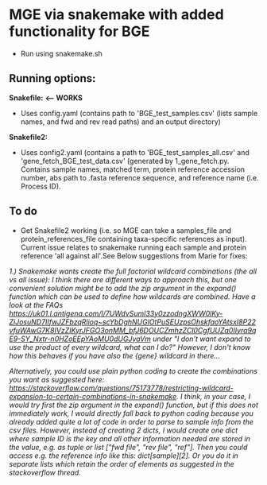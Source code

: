 # MGE via snakemake with added functionality for BGE
- Run using snakemake.sh

## Running options:
**Snakefile:** **<-- WORKS**
- Uses config.yaml (contains path to 'BGE_test_samples.csv' (lists sample names, and fwd and rev read paths) and an output directory)

**Snakefile2:** 
- Uses config2.yaml (contains a path to 'BGE_test_samples_all.csv' and 'gene_fetch_BGE_test_data.csv' (generated by 1_gene_fetch.py. Contains sample names, matched term, protein reference accession number, abs path to .fasta reference sequence, and reference name (i.e. Process ID).

## To do
- Get Snakefile2 working (i.e. so MGE can take a samples_file and protein_references_file containing taxa-specific references as input). Current issue relates to snakemake running each sample and protein reference 'all against all'.See Below suggestions from Marie for fixes:

_1.) Snakemake wants create the full factorial wildcard combinations (the all vs all issue):_
_I think there are different ways to approach this, but one convenient solution might be to add the zip argument in the expand() function which can be used to define how wildcards are combined.
Have a look at the FAQs https://uk01.l.antigena.com/l/7UWdvSuml33y0zzodngXWW0lKy-ZiJosuND7IIfwJZFbzqRlioq~scYbDghNUGlOtPuSEUzpsOhskfaoYAtsxI8P22vfuWAwG7K8IVzZIKyrJFGO3onMM_bfJ6DOUCZmhzZCl0CgfUUZa0IIyra9qE9-SY_Nxtr-n0HZoEEpYAoMU0dUGJyaVm  under "I don’t want expand to use the product of every wildcard, what can I do?" However, I don't know how this behaves if you have also the {gene} wildcard in there..._

_Alternatively, you could use plain python coding to create the combinations you want as suggested here: https://stackoverflow.com/questions/75173778/restricting-wildcard-expansion-to-certain-combinations-in-snakemake. I think, in your case, I would try first the zip argument in the expand() function, but if this does not immediately work, I would directly fall back to python coding because you already added quite a lot of code in order to parse to sample info from the csv files. However, instead of creating 2 dicts, I would create one dict where sample ID is the key and all other information needed are stored in the value, e.g. as tuple or list ["fwd file", "rev file", "ref"]. Then you could access e.g. the reference info like this: dict[sample][2]. Or you do it in separate lists which retain the order of elements as suggested in the stackoverflow thread._


